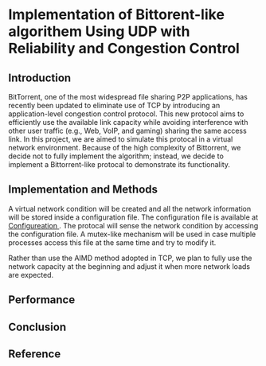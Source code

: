 # Implementation of Bittorent-like algorithem Using UDP with Reliability and Congestion Control

## Introduction
BitTorrent, one of the most widespread file sharing P2P applications, has recently been updated to eliminate use of TCP by introducing an application-level congestion control protocol. 
This new protocol aims to efficiently use the available link capacity while avoiding interference with other user traffic (e.g., Web, VoIP, and gaming) sharing the same access link.
In this project, we are aimed to simulate this protocal in a virtual network environment. Because of the high complexity of Bittorrent, we decide not to fully implement the algorithm; instead,
we decide to implement a Bittorrent-like protocal to demonstrate its functionality. 

## Implementation and Methods
A virtual network condition will be created and all the network information will be stored inside a configuration file. The configuration file is available at <a href="https://github.com/NIICKK/CongestionControl/blob/master/config.yml"> Configureation </a>. The protocal will sense the network condition by accessing the configuration file.
A mutex-like mechanism will be used in case multiple processes access this file at the same time and try to modify it. 

Rather than use the AIMD method adopted in TCP, we plan to fully use the network capacity at the beginning and adjust it when more network loads are expected.


## Performance

## Conclusion

## Reference  
